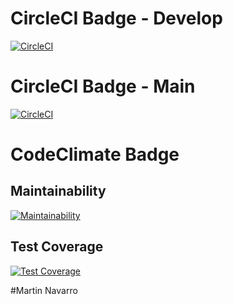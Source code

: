 
# CircleCI Badge - Develop
[![CircleCI](https://dl.circleci.com/status-badge/img/gh/um-computacion-tm/scrabble-2023-Martin-Navarro-T/tree/develop.svg?style=svg)](https://dl.circleci.com/status-badge/redirect/gh/um-computacion-tm/scrabble-2023-Martin-Navarro-T/tree/develop)

# CircleCI Badge - Main
[![CircleCI](https://dl.circleci.com/status-badge/img/gh/um-computacion-tm/scrabble-2023-Martin-Navarro-T/tree/main.svg?style=svg)](https://dl.circleci.com/status-badge/redirect/gh/um-computacion-tm/scrabble-2023-Martin-Navarro-T/tree/main)

# CodeClimate Badge

## Maintainability
[![Maintainability](https://api.codeclimate.com/v1/badges/ae49c99b9e58152a53bf/maintainability)](https://codeclimate.com/github/um-computacion-tm/scrabble-2023-Martin-Navarro-T/maintainability)

## Test Coverage
[![Test Coverage](https://api.codeclimate.com/v1/badges/ae49c99b9e58152a53bf/test_coverage)](https://codeclimate.com/github/um-computacion-tm/scrabble-2023-Martin-Navarro-T/test_coverage)

#Martin Navarro 

